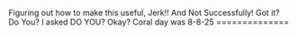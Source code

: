 Figuring out how to make this useful, Jerk!! And Not Successfully! Got it? Do You? I asked DO YOU? Okay? Coral day was 8-8-25 ==============
